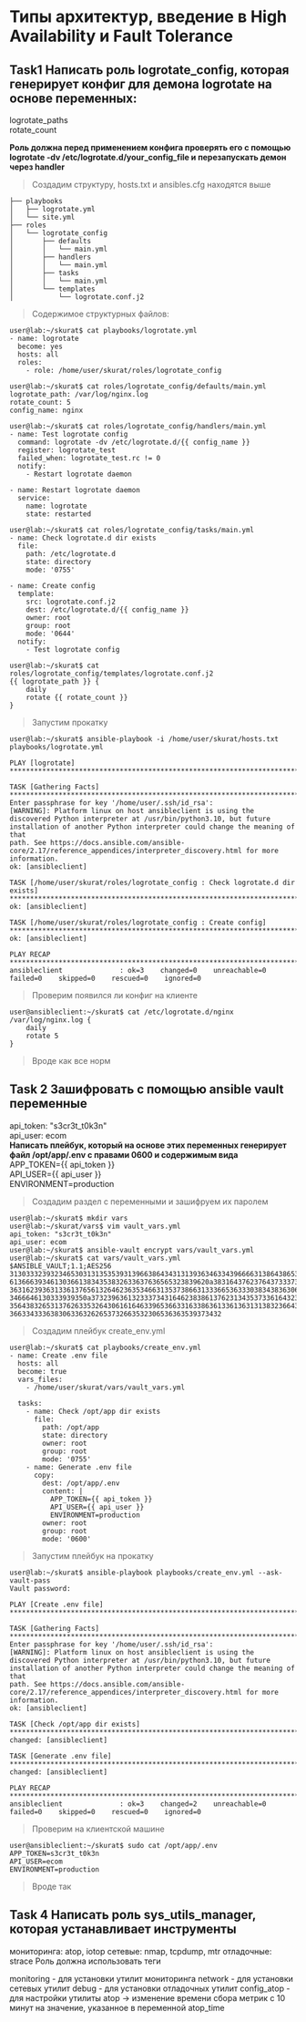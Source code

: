 # Типы архитектур, введение в High Availability и Fault Tolerance
## Task1 Написать роль logrotate_config, которая генерирует конфиг для демона logrotate на основе переменных:
logrotate_paths  
rotate_count  

**Роль должна перед применением конфига проверять его с помощью logrotate -dv /etc/logrotate.d/your_config_file и перезапускать демон через handler**
> Создадим структуру, hosts.txt и ansibles.cfg находятся выше
```
├── playbooks
│   ├── logrotate.yml
│   └── site.yml
├── roles
│   └── logrotate_config
│       ├── defaults
│       │   └── main.yml
│       ├── handlers
│       │   └── main.yml
│       ├── tasks
│       │   └── main.yml
│       └── templates
│           └── logrotate.conf.j2
```
> Содержимое структурных файлов:
```
user@lab:~/skurat$ cat playbooks/logrotate.yml
- name: logrotate
  become: yes
  hosts: all
  roles:
    - role: /home/user/skurat/roles/logrotate_config

user@lab:~/skurat$ cat roles/logrotate_config/defaults/main.yml
logrotate_path: /var/log/nginx.log
rotate_count: 5
config_name: nginx

user@lab:~/skurat$ cat roles/logrotate_config/handlers/main.yml
- name: Test logrotate config
  command: logrotate -dv /etc/logrotate.d/{{ config_name }}
  register: logrotate_test
  failed_when: logrotate_test.rc != 0
  notify:
    - Restart logrotate daemon

- name: Restart logrotate daemon
  service:
    name: logrotate
    state: restarted

user@lab:~/skurat$ cat roles/logrotate_config/tasks/main.yml
- name: Check logrotate.d dir exists
  file:
    path: /etc/logrotate.d
    state: directory
    mode: '0755'

- name: Create config
  template:
    src: logrotate.conf.j2
    dest: /etc/logrotate.d/{{ config_name }}
    owner: root
    group: root
    mode: '0644'
  notify:
    - Test logrotate config

user@lab:~/skurat$ cat roles/logrotate_config/templates/logrotate.conf.j2
{{ logrotate_path }} {
    daily
    rotate {{ rotate_count }}
}
```
> Запустим прокатку
```
user@lab:~/skurat$ ansible-playbook -i /home/user/skurat/hosts.txt playbooks/logrotate.yml

PLAY [logrotate] *****************************************************************************************************************************************************************************************

TASK [Gathering Facts] ***********************************************************************************************************************************************************************************
Enter passphrase for key '/home/user/.ssh/id_rsa':
[WARNING]: Platform linux on host ansibleclient is using the discovered Python interpreter at /usr/bin/python3.10, but future installation of another Python interpreter could change the meaning of that
path. See https://docs.ansible.com/ansible-core/2.17/reference_appendices/interpreter_discovery.html for more information.
ok: [ansibleclient]

TASK [/home/user/skurat/roles/logrotate_config : Check logrotate.d dir exists] ***************************************************************************************************************************
ok: [ansibleclient]

TASK [/home/user/skurat/roles/logrotate_config : Create config] ******************************************************************************************************************************************
ok: [ansibleclient]

PLAY RECAP ***********************************************************************************************************************************************************************************************
ansibleclient              : ok=3    changed=0    unreachable=0    failed=0    skipped=0    rescued=0    ignored=0
```

> Проверим появился ли конфиг на клиенте
```
user@ansibleclient:~/skurat$ cat /etc/logrotate.d/nginx
/var/log/nginx.log {
    daily
    rotate 5
}
```
> Вроде как все норм


## Task 2 Зашифровать с помощью ansible vault переменные
api_token: "s3cr3t_t0k3n"  
api_user: ecom  
**Написать плейбук, который на основе этих переменных генерирует файл /opt/app/.env с правами 0600 и содержимым вида**  
APP_TOKEN={{ api_token }}  
API_USER={{ api_user }}  
ENVIRONMENT=production  

> Создадим раздел с переменными и зашифруем их паролем
```
user@lab:~/skurat$ mkdir vars
user@lab:~/skurat/vars$ vim vault_vars.yml
api_token: "s3cr3t_t0k3n"
api_user: ecom
user@lab:~/skurat$ ansible-vault encrypt vars/vault_vars.yml
user@lab:~/skurat$ cat vars/vault_vars.yml
$ANSIBLE_VAULT;1.1;AES256
31303332393234653031313535393139663864343131393634633439666631386438653165363565
6136663934613036613834353832633637636565323839620a383164376237643733373932303864
36316239363133613765613264623635346631353738663133366536333038343836306534633535
3466646130333939350a373239636132333734316462383861376231343537336164323064663134
35643832653137626335326430616164633965366331633863613361363131383236643534333636
3663343336383063363262653732663532306536363539373432
```
> Создадим плейбук create_env.yml
```
user@lab:~/skurat$ cat playbooks/create_env.yml
- name: Create .env file
  hosts: all
  become: true
  vars_files:
    - /home/user/skurat/vars/vault_vars.yml

  tasks:
    - name: Check /opt/app dir exists
      file:
        path: /opt/app
        state: directory
        owner: root
        group: root
        mode: '0755'
    - name: Generate .env file
      copy:
        dest: /opt/app/.env
        content: |
          APP_TOKEN={{ api_token }}
          API_USER={{ api_user }}
          ENVIRONMENT=production
        owner: root
        group: root
        mode: '0600'
```
> Запустим плейбук на прокатку
```
user@lab:~/skurat$ ansible-playbook playbooks/create_env.yml --ask-vault-pass
Vault password:

PLAY [Create .env file] **********************************************************************************************************************************************************************************

TASK [Gathering Facts] ***********************************************************************************************************************************************************************************
Enter passphrase for key '/home/user/.ssh/id_rsa':
[WARNING]: Platform linux on host ansibleclient is using the discovered Python interpreter at /usr/bin/python3.10, but future installation of another Python interpreter could change the meaning of that
path. See https://docs.ansible.com/ansible-core/2.17/reference_appendices/interpreter_discovery.html for more information.
ok: [ansibleclient]

TASK [Check /opt/app dir exists] *************************************************************************************************************************************************************************
changed: [ansibleclient]

TASK [Generate .env file] ********************************************************************************************************************************************************************************
changed: [ansibleclient]

PLAY RECAP ***********************************************************************************************************************************************************************************************
ansibleclient              : ok=3    changed=2    unreachable=0    failed=0    skipped=0    rescued=0    ignored=0
```
> Проверим на клиентской машине
```
user@ansibleclient:~/skurat$ sudo cat /opt/app/.env
APP_TOKEN=s3cr3t_t0k3n
API_USER=ecom
ENVIRONMENT=production
```
> Вроде так

## Task 4 Написать роль sys_utils_manager, которая устанавливает инструменты
мониторинга: atop, iotop
сетевые: nmap, tcpdump, mtr
отладочные: strace
Роль должна использовать теги

monitoring - для установки утилит мониторинга
network - для установки сетевых утилит
debug - для установки отладочных утилит
config_atop - для настройки утилиты atop -> изменение времени сбора метрик с 10 минут на значение, указанное в переменной atop_time

